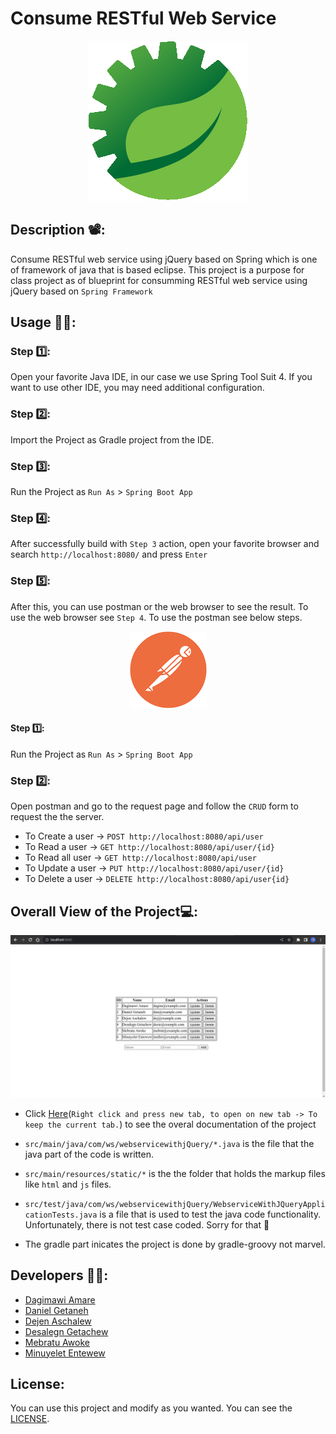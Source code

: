 # Consume RESTful Web Service

<p align="center">
  <img src="https://github.com/getdaniel/webservice-with-jQuery/blob/main/assets/icon.png" alt="Spring Tool Suit 4 IDE">
</p>

## Description 📽️:
Consume RESTful web service using jQuery based on Spring which is one of framework of java that is based eclipse. This project is a purpose for class project as of blueprint for consumming RESTful web service using jQuery based on ```Spring Framework```

## Usage 🏃‍♂️:

### Step :one::
Open your favorite Java IDE, in our case we use Spring Tool Suit 4. If you want to use other IDE, you may need additional configuration.

### Step :two::
Import the Project as Gradle project from the IDE.

### Step :three::
Run the Project as ```Run As``` > ```Spring Boot App```

### Step :four::
After successfully build with ```Step 3``` action, open your favorite browser and search ```http://localhost:8080/``` and press ```Enter```

### Step :five::
After this, you can use postman or the web browser to see the result. To use the web browser see ```Step 4```. To use the postman see below steps.
<p align="center">
  <img src="https://github.com/getdaniel/webservice-with-jQuery/blob/main/assets/postman.png" alt="Postman icon">
</p>

#### Step :one::
Run the Project as ```Run As``` > ```Spring Boot App```

### Step :two::
Open postman and go to the request page and follow the ```CRUD``` form to request the the server.

- To Create a user -> ```POST http://localhost:8080/api/user```
- To Read a user -> ```GET http://localhost:8080/api/user/{id}```
- To Read all user -> ```GET http://localhost:8080/api/user```
- To Update a user -> ```PUT http://localhost:8080/api/user/{id}```
- To Delete a user -> ```DELETE http://localhost:8080/api/user{id}```

## Overall View of the Project:computer::
<p align="center">
  <img src="https://github.com/getdaniel/webservice-with-jQuery/blob/main/assets/html-design.png" alt="The design of html page">
</p>

- Click [Here](https://getdaniel.github.io/webservice-with-jQuery/)(```Right click and press new tab, to open on new tab -> To keep the current tab.```) to see the overal documentation of the project

- ```src/main/java/com/ws/webservicewithjQuery/*.java``` is the file that the java part of the code is written.
- ```src/main/resources/static/*``` is the the folder that holds the markup files like ```html``` and ```js``` files.
- ```src/test/java/com/ws/webservicewithjQuery/WebserviceWithJQueryApplicationTests.java``` is a file that is used to test the java code functionality. Unfortunately, there is not test case coded. Sorry for that :pleading_face:
- The gradle part inicates the project is done by gradle-groovy not marvel.

## Developers :technologist::
- [Dagimawi Amare](https://github.com/)
- [Daniel Getaneh](https://github.com/getdaniel)
- [Dejen Aschalew](https://github.com/)
- [Desalegn Getachew](https://github.com/)
- [Mebratu Awoke](https://github.com/)
- [Minuyelet Entewew](https://github.com/Minuyelet)

## License:
You can use this project and modify as you wanted. You can see the [LICENSE](https://github.com/getdaniel/webservice-with-jQuery/blob/main/LICENSE).
